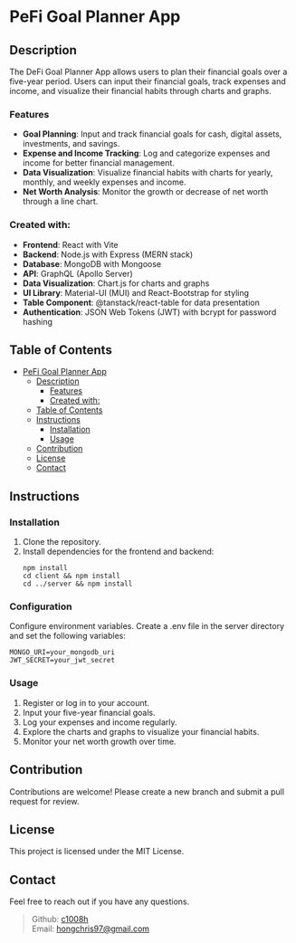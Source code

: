 # PeFi Goal Planner App

## Description
The DeFi Goal Planner App allows users to plan their financial goals over a five-year period. Users can input their financial goals, track expenses and income, and visualize their financial habits through charts and graphs.
### Features

- **Goal Planning**: Input and track financial goals for cash, digital assets, investments, and savings.
- **Expense and Income Tracking**: Log and categorize expenses and income for better financial management.
- **Data Visualization**: Visualize financial habits with charts for yearly, monthly, and weekly expenses and income.
- **Net Worth Analysis**: Monitor the growth or decrease of net worth through a line chart.

### Created with:
- **Frontend**: React with Vite
- **Backend**: Node.js with Express (MERN stack)
- **Database**: MongoDB with Mongoose
- **API**: GraphQL (Apollo Server)
- **Data Visualization**: Chart.js for charts and graphs
- **UI Library**: Material-UI (MUI) and React-Bootstrap for styling 
- **Table Component**: @tanstack/react-table for data presentation
- **Authentication**: JSON Web Tokens (JWT) with bcrypt for password hashing
  
## Table of Contents
- [PeFi Goal Planner App](#pefi-goal-planner-app)
  - [Description](#description)
    - [Features](#features)
    - [Created with:](#created-with)
  - [Table of Contents](#table-of-contents)
  - [Instructions](#instructions)
    - [Installation](#installation)
    - [Usage](#usage)
  - [Contribution](#contribution)
  - [License](#license)
  - [Contact](#contact)

## Instructions
### Installation
1. Clone the repository.
2. Install dependencies for the frontend and backend:
   ```
   npm install
   cd client && npm install
   cd ../server && npm install
### Configuration
Configure environment variables. Create a .env file in the server directory and set the following variables:
```
MONGO_URI=your_mongodb_uri
JWT_SECRET=your_jwt_secret
```

### Usage
1. Register or log in to your account.
2. Input your five-year financial goals.
3. Log your expenses and income regularly.
4. Explore the charts and graphs to visualize your financial habits.
5. Monitor your net worth growth over time.
   
## Contribution
Contributions are welcome! Please create a new branch and submit a pull request for review.

## License
This project is licensed under the MIT License.

## Contact
Feel free to reach out if you have any questions.

>Github: [c1008h](https://github.com/c1008h) <br>
>Email: [hongchris97@gmail.com](mailto:hongchris97@gmail.com)

